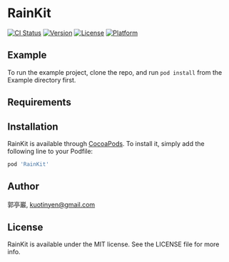 # RainKit

[![CI Status](https://img.shields.io/travis/郭亭巖/RainKit.svg?style=flat)](https://travis-ci.org/郭亭巖/RainKit)
[![Version](https://img.shields.io/cocoapods/v/RainKit.svg?style=flat)](https://cocoapods.org/pods/RainKit)
[![License](https://img.shields.io/cocoapods/l/RainKit.svg?style=flat)](https://cocoapods.org/pods/RainKit)
[![Platform](https://img.shields.io/cocoapods/p/RainKit.svg?style=flat)](https://cocoapods.org/pods/RainKit)

## Example

To run the example project, clone the repo, and run `pod install` from the Example directory first.

## Requirements

## Installation

RainKit is available through [CocoaPods](https://cocoapods.org). To install
it, simply add the following line to your Podfile:

```ruby
pod 'RainKit'
```

## Author

郭亭巖, kuotinyen@gmail.com

## License

RainKit is available under the MIT license. See the LICENSE file for more info.
